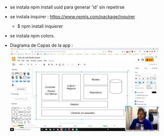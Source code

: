 * se instala npm install uuid para generar 'id' sin repetirse
* se instala inquirer : https://www.npmjs.com/package/inquirer
    * $ npm install inquierer
* se instala npm colors.

* Diagrama de Capas de la app :
![](mvc.png)





